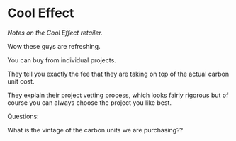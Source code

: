 # Cool Effect

_Notes on the Cool Effect retailer._

Wow these guys are refreshing.

You can buy from individual projects.

They tell you exactly the fee that they are taking on top of the actual carbon unit cost.

They explain their project vetting process, which looks fairly rigorous but of course you can always choose the project you like best.


Questions:

What is the vintage of the carbon units we are purchasing??
